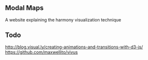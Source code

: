 ## Modal Maps
A website explaining the harmony visualization technique

## Todo
http://blog.visual.ly/creating-animations-and-transitions-with-d3-js/
https://github.com/maxwellito/vivus